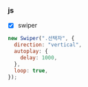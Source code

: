 ### js

- [x] swiper

```javascript
new Swiper(".선택자", {
  direction: "vertical",
  autoplay: {
    delay: 1000,
  },
  loop: true,
});
```

